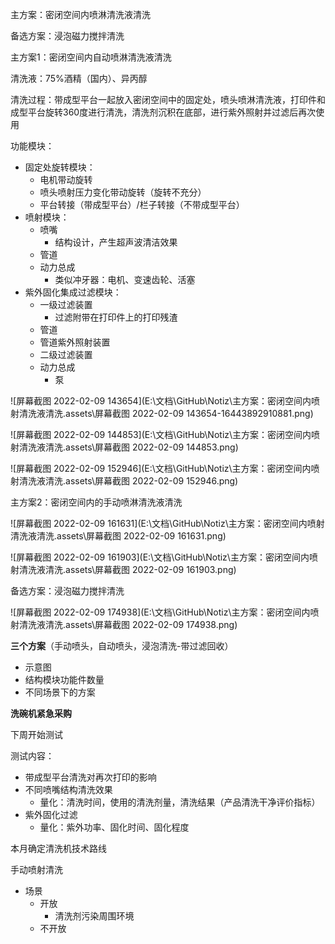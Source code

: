 主方案：密闭空间内喷淋清洗液清洗

备选方案：浸泡磁力搅拌清洗



主方案1：密闭空间内自动喷淋清洗液清洗

清洗液：75%酒精（国内）、异丙醇

清洗过程：带成型平台一起放入密闭空间中的固定处，喷头喷淋清洗液，打印件和成型平台旋转360度进行清洗，清洗剂沉积在底部，进行紫外照射并过滤后再次使用

功能模块：

- 固定处旋转模块：
  - 电机带动旋转
  - 喷头喷射压力变化带动旋转（旋转不充分）
  - 平台转接（带成型平台）/栏子转接（不带成型平台）
- 喷射模块：
  - 喷嘴
    - 结构设计，产生超声波清洁效果
  - 管道
  - 动力总成
    - 类似冲牙器：电机、变速齿轮、活塞
- 紫外固化集成过滤模块：
  - 一级过滤装置
    - 过滤附带在打印件上的打印残渣
  - 管道
  - 管道紫外照射装置
  - 二级过滤装置
  - 动力总成
    - 泵

![屏幕截图 2022-02-09 143654](E:\文档\GitHub\Notiz\主方案：密闭空间内喷射清洗液清洗.assets\屏幕截图 2022-02-09 143654-16443892910881.png)

![屏幕截图 2022-02-09 144853](E:\文档\GitHub\Notiz\主方案：密闭空间内喷射清洗液清洗.assets\屏幕截图 2022-02-09 144853.png)

![屏幕截图 2022-02-09 152946](E:\文档\GitHub\Notiz\主方案：密闭空间内喷射清洗液清洗.assets\屏幕截图 2022-02-09 152946.png)

主方案2：密闭空间内的手动喷淋清洗液清洗

![屏幕截图 2022-02-09 161631](E:\文档\GitHub\Notiz\主方案：密闭空间内喷射清洗液清洗.assets\屏幕截图 2022-02-09 161631.png)

![屏幕截图 2022-02-09 161903](E:\文档\GitHub\Notiz\主方案：密闭空间内喷射清洗液清洗.assets\屏幕截图 2022-02-09 161903.png)

备选方案：浸泡磁力搅拌清洗

![屏幕截图 2022-02-09 174938](E:\文档\GitHub\Notiz\主方案：密闭空间内喷射清洗液清洗.assets\屏幕截图 2022-02-09 174938.png)

**三个方案**（手动喷头，自动喷头，浸泡清洗-带过滤回收）

- 示意图
- 结构模块功能件数量
- 不同场景下的方案

**洗碗机紧急采购**





下周开始测试

测试内容：

- 带成型平台清洗对再次打印的影响
- 不同喷嘴结构清洗效果
  -  量化：清洗时间，使用的清洗剂量，清洗结果（产品清洗干净评价指标）
- 紫外固化过滤
  - 量化：紫外功率、固化时间、固化程度

本月确定清洗机技术路线



手动喷射清洗

- 场景
  - 开放
    - 清洗剂污染周围环境
  - 不开放 



